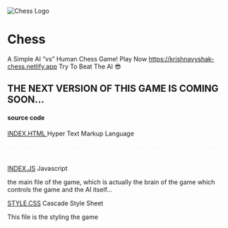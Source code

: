 
![Chess Logo](https://encrypted-tbn0.gstatic.com/images?q=tbn:ANd9GcSMDwvSt_mQvP-l1slMNKRDNXeNg_PxdxWdZA&usqp=CAU)
# Chess
A Simple AI “vs” Human Chess Game! Play Now https://krishnavyshak-chess.netlify.app Try To Beat The AI 😎


<H2>THE NEXT VERSION OF THIS GAME IS COMING SOON...</H2>


<h4>source code</h4>
<a href="https://raw.githubusercontent.com/KrishnaVyshak/Chess/main/index.html"> INDEX.HTML </a> Hyper Text Markup Language <p style="color:#f9f9f9">the back-bone of the game, it contains two links that are a "link stylsheet" and a "script" tag that is connected with other files in the repo.</p>
<a href="'> INDEX.JS</a> Javascript <br>

[INDEX.JS](https://krishnavyshak-chess.netlify.app/Assets/index.js) Javascript
 <p> the main file of the game, which is actually the brain of the game which controls the game and the AI itself... </p> 

[STYLE.CSS](https://krishnavyshak-chess.netlify.app/Assets/style.css) Cascade Style Sheet
<P> This file is the styling the game</p>
